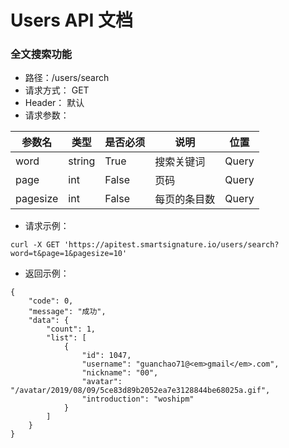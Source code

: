 # Users API 文档

### 全文搜索功能
- 路径：/users/search
- 请求方式： GET
- Header： 默认
- 请求参数：

| 参数名 | 类型 | 是否必须 | 说明 | 位置 |
|---|---|---|---|---|
| word | string | True | 搜索关键词 | Query |
| page | int | False | 页码 | Query |
| pagesize | int | False | 每页的条目数 | Query |

- 请求示例：

```
curl -X GET 'https://apitest.smartsignature.io/users/search?word=t&page=1&pagesize=10' 
```

- 返回示例：
```
{
    "code": 0,
    "message": "成功",
    "data": {
        "count": 1,
        "list": [
            {
                "id": 1047,
                "username": "guanchao71@<em>gmail</em>.com",
                "nickname": "00",
                "avatar": "/avatar/2019/08/09/5ce83d89b2052ea7e3128844be68025a.gif",
                "introduction": "woshipm"
            }
        ]
    }
}
```
